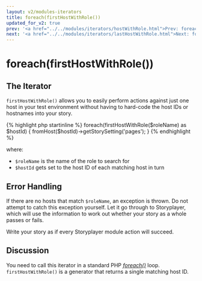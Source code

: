 ```yaml
---
layout: v2/modules-iterators
title: foreach(firstHostWithRole())
updated_for_v2: true
prev: '<a href="../../modules/iterators/hostWithRole.html">Prev: foreach(hostWithRole())</a>'
next: '<a href="../../modules/iterators/lastHostWithRole.html">Next: foreach(lastHostWithRole())</a>'
---
```


# foreach(firstHostWithRole())

## The Iterator

`firstHostWithRole()` allows you to easily perform actions against just one host in your test environment without having to hard-code the host IDs or hostnames into your story.

{% highlight php startinline %}
foreach(firstHostWithRole($roleName) as $hostId) {
    fromHost($hostId)->getStorySetting('pages');
}
{% endhighlight %}

where:

* `$roleName` is the name of the role to search for
* `$hostId` gets set to the host ID of each matching host in turn

## Error Handling

If there are no hosts that match `$roleName`, an exception is thrown. Do not attempt to catch this exception yourself. Let it go through to Storyplayer, which will use the information to work out whether your story as a whole passes or fails.

Write your story as if every Storyplayer module action will succeed.

## Discussion

You need to call this iterator in a standard PHP _[foreach()](http://www.php.net/foreach)_ loop. `firstHostWithRole()` is a generator that returns a single matching host ID.